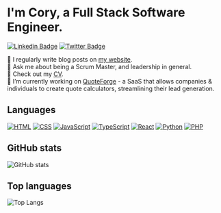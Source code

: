 # I'm Cory, a Full Stack Software Engineer.
[![Linkedin Badge](https://img.shields.io/badge/Cory%20Meikle%20-%230072b1.svg?logo=linkedin&logoColor=white&link=https://www.linkedin.com/in/cory-meikle/)](https://www.linkedin.com/in/cory-meikle/)
[![Twitter Badge](https://img.shields.io/badge/Cory%20Meikle%20-%2300acee.svg?logo=twitter&logoColor=white&link=https://twitter.com/CoryJDMeikle)](https://twitter.com/CoryJDMeikle)

📖 I regularly write blog posts on <a href="https://www.corymeikle.com/" target="_blank">my website</a>.<br />
💬 Ask me about being a Scrum Master, and leadership in general.<br/>
📄 Check out my <a href="https://cory-m-portfolio-files.s3.eu-west-2.amazonaws.com/Cory-Meikle.pdf" target="blank">CV</a>.<br />
🔭 I’m currently working on [QuoteForge](https://quoteforge.io/) - a SaaS that allows companies & individuals to create quote calculators, streamlining their lead generation.

## Languages
<p>
    <a href="#"><img alt="HTML" src="https://img.shields.io/badge/HTML%20-%23E34F26.svg?logo=html5&logoColor=white"></a>
    <a href="#"><img alt="CSS" src="https://img.shields.io/badge/CSS%20-%231572B6.svg?logo=css3&logoColor=white"></a>
    <a href="#"><img alt="JavaScript" src="https://img.shields.io/badge/JavaScript%20-%23F7DF1E.svg?logo=javascript&logoColor=black"></a>
    <a href="#"><img alt="TypeScript" src="https://img.shields.io/badge/TypeScript%20-%23007acc.svg?logo=typescript&logoColor=white"></a>
    <a href="#"><img alt="React" src="https://img.shields.io/badge/React%20-%2361dbfb.svg?logo=react&logoColor=white"></a>
    <a href="#"><img alt="Python" src="https://img.shields.io/badge/Python%20-%234B8BBE.svg?logo=python&logoColor=white"></a>
    <a href="#"><img alt="PHP" src="https://img.shields.io/badge/PHP%20-%23484C89.svg?logo=php&logoColor=white"></a>
</p>

## GitHub stats
![GitHub stats](https://github-readme-stats.vercel.app/api?username=Coryrin&show_icons=true&count_private=true&theme=tokyonight)

## Top languages
![Top Langs](https://github-readme-stats.vercel.app/api/top-langs/?username=Coryrin)

<!--
**Coryrin/Coryrin** is a ✨ _special_ ✨ repository because its `README.md` (this file) appears on your GitHub profile.

Here are some ideas to get you started:

- 🔭 I’m currently working on ...
- 🌱 I’m currently learning ...
- 👯 I’m looking to collaborate on ...
- 🤔 I’m looking for help with ...
- 💬 Ask me about ...
- 📫 How to reach me: ...
- 😄 Pronouns: ...
- ⚡ Fun fact: ...
-->

